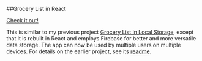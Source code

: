 ##Grocery List in React

[Check it out!](https://grocery-list-caef5.firebaseapp.com/)

This is similar to my previous project [Grocery List in Local Storage](https://github.com/gness1804/grocery-list-local-storage), except that it is rebuilt in React and employs Firebase for better and more versatile data storage. The app can now be used by multiple users on multiple devices. For details on the earlier project, see its [readme](https://github.com/gness1804/grocery-list-local-storage/blob/gh-pages/readme.md). 
